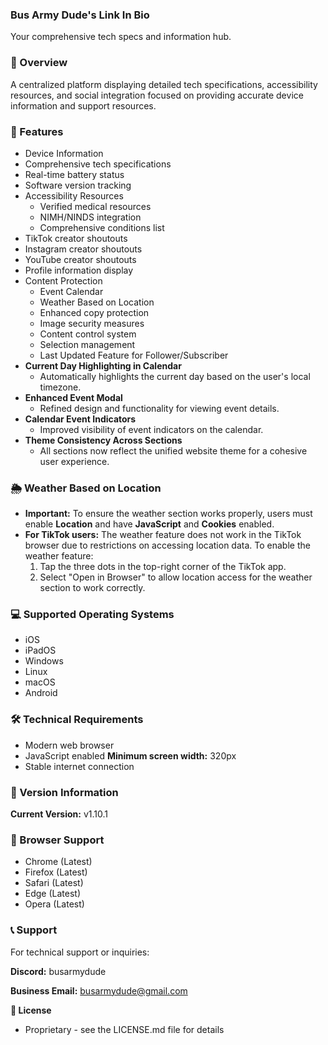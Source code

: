 ### Bus Army Dude's Link In Bio
Your comprehensive tech specs and information hub.

### 🌟 Overview
A centralized platform displaying detailed tech specifications, accessibility resources, and social integration focused on providing accurate device information and support resources.

### 🚀 Features
- Device Information
- Comprehensive tech specifications
- Real-time battery status
- Software version tracking
- Accessibility Resources
  - Verified medical resources
  - NIMH/NINDS integration
  - Comprehensive conditions list
- TikTok creator shoutouts
- Instagram creator shoutouts
- YouTube creator shoutouts
- Profile information display
- Content Protection
  - Event Calendar
  - Weather Based on Location
  - Enhanced copy protection
  - Image security measures
  - Content control system
  - Selection management
  - Last Updated Feature for Follower/Subscriber
- **Current Day Highlighting in Calendar**
  - Automatically highlights the current day based on the user's local timezone.
- **Enhanced Event Modal**
  - Refined design and functionality for viewing event details.
- **Calendar Event Indicators**
  - Improved visibility of event indicators on the calendar.
- **Theme Consistency Across Sections**
  - All sections now reflect the unified website theme for a cohesive user experience.

### 🌦️ Weather Based on Location
- **Important:** To ensure the weather section works properly, users must enable **Location** and have **JavaScript** and **Cookies** enabled.
- **For TikTok users:** The weather feature does not work in the TikTok browser due to restrictions on accessing location data. To enable the weather feature:
  1. Tap the three dots in the top-right corner of the TikTok app.
  2. Select "Open in Browser" to allow location access for the weather section to work correctly.

### 💻 Supported Operating Systems
- iOS
- iPadOS
- Windows
- Linux
- macOS
- Android

### 🛠️ Technical Requirements
- Modern web browser
- JavaScript enabled
**Minimum screen width:** 320px
- Stable internet connection

### 🔄 Version Information
**Current Version:** v1.10.1

### 📱 Browser Support
- Chrome (Latest)
- Firefox (Latest)
- Safari (Latest)
- Edge (Latest)
- Opera (Latest)

### 📞 Support
For technical support or inquiries:

**Discord:** busarmydude

**Business Email:** busarmydude@gmail.com

**📜 License**
- Proprietary - see the LICENSE.md file for details
